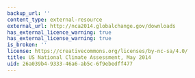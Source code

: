 ```yaml
---
backup_url: ''
content_type: external-resource
external_url: http://nca2014.globalchange.gov/downloads
has_external_licence_warning: true
has_external_license_warning: true
is_broken: ''
license: https://creativecommons.org/licenses/by-nc-sa/4.0/
title: US National Climate Assessment, May 2014
uid: 26a039b4-9333-46a6-ab5c-6f9ebedff477
---
```


